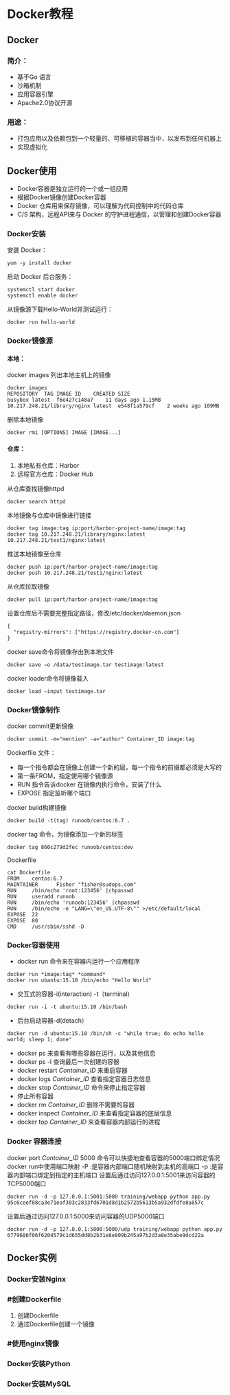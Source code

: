 # Docker教程
## Docker
### 简介：
 - 基于Go 语言
 - 沙箱机制
 - 应用容器引擎
 - Apache2.0协议开源
### 用途：
 - 打包应用以及依赖包到一个轻量的、可移植的容器当中，以发布到任何机器上
 - 实现虚拟化
## Docker使用
 - Docker容器是独立运行的一个或一组应用
 - 根据Docker镜像创建Docker容器
 - Docker 仓库用来保存镜像，可以理解为代码控制中的代码仓库
 - C/S 架构，远程API来与 Docker 的守护进程通信，以管理和创建Docker容器
### Docker安装

安装 Docker：
```
yum -y install docker
```
启动 Docker 后台服务：
```
systemctl start docker
systemctl enable docker
```
从镜像源下载Hello-World并测试运行：
```
docker run hello-world
```
### Docker镜像源
#### 本地：

docker images 列出本地主机上的镜像
```
docker images 
REPOSITORY  TAG IMAGE ID    CREATED SIZE
busybox latest  f6e427c148a7    11 days ago 1.15MB
10.217.248.21/library/nginx latest  e548f1a579cf    2 weeks ago 109MB
```
删除本地镜像
```
docker rmi [OPTIONS] IMAGE [IMAGE...] 
```
#### 仓库：
1. 本地私有仓库：Harbor
2. 远程官方仓库：Docker Hub

从仓库查找镜像httpd
```
docker search httpd
```
本地镜像与仓库中镜像进行链接
```
docker tag image:tag ip:port/harbor-project-name/image:tag
docker tag 10.217.248.21/library/nginx:latest 10.217.248.21/test1/nginx:latest
```
推送本地镜像至仓库
```
docker push ip:port/harbor-project-name/image:tag
docker push 10.217.248.21/test1/nginx:latest
```
从仓库拉取镜像
```
docker pull ip:port/harbor-project-name/image:tag
```
设置仓库后不需要完整指定路径，修改/etc/docker/daemon.json
```
{
  "registry-mirrors": ["https://registry.docker-cn.com"]
}
```
docker save命令将镜像存出到本地文件
```
docker save –o /data/testimage.tar testimage:latest
```
docker loader命令将镜像载入
```
docker load —input testimage.tar
```
### Docker镜像制作

docker commit更新镜像
```
docker commit -m="mention" -a="author" Container_ID image:tag
```
Dockerfile 文件：
 - 每一个指令都会在镜像上创建一个新的层，每一个指令的前缀都必须是大写的
 - 第一条FROM，指定使用哪个镜像源
 - RUN 指令告诉docker 在镜像内执行命令，安装了什么
 - EXPOSE 指定监听哪个端口

docker build构建镜像
```
docker build -t(tag) runoob/centos:6.7 .
```
docker tag 命令，为镜像添加一个新的标签
```
docker tag 860c279d2fec runoob/centos:dev
```
Dockerfile
```
cat Dockerfile
FROM    centos:6.7
MAINTAINER      Fisher "fisher@sudops.com"
RUN     /bin/echo 'root:123456' |chpasswd
RUN     useradd runoob
RUN     /bin/echo 'runoob:123456' |chpasswd
RUN     /bin/echo -e "LANG=\"en_US.UTF-8\"" >/etc/default/local
EXPOSE  22
EXPOSE  80
CMD     /usr/sbin/sshd -D
```
### Docker容器使用
 - docker run 命令来在容器内运行一个应用程序
```
docker run *image:tag* *command*
docker run ubantu:15.10 /bin/echo "Hello World"
```
 - 交互式的容器-i(interaction) -t（terminal)
```
docker run -i -t ubuntu:15.10 /bin/bash
```
 - 后台启动容器-d(detach）
```
docker run -d ubuntu:15.10 /bin/sh -c "while true; do echo hello world; sleep 1; done"
```
 - docker ps 来查看有哪些容器在运行，以及其他信息
 - docker ps -l 查询最后一次创建的容器
 - docker restart *Container_ID* 来重启容器
 - docker logs *Container_ID* 查看指定容器日志信息
 - docker stop *Container_ID* 命令来停止指定容器
 - 停止所有容器
 - docker rm *Container_ID* 删除不需要的容器
 - docker inspect *Container_ID* 来查看指定容器的底层信息
 - docker top *Container_ID* 来查看容器内部运行的进程
### Docker 容器连接
docker port *Container_ID* 5000 命令可以快捷地查看容器的5000端口绑定情况
docker run中使用端口映射
	-P :是容器内部端口随机映射到主机的高端口
	-p :是容器内部端口绑定到指定的主机端口
设置后通过访问127.0.0.1:5001来访问容器的TCP5000端口
```
docker run -d -p 127.0.0.1:5001:5000 training/webapp python app.py
95c6ceef88ca3e71eaf303c2833fd6701d8d1b2572b5613b5a932dfdfe8a857c
```
设置后通过访问127.0.0.1:5000来访问容器的UDP5000端口
```
docker run -d -p 127.0.0.1:5000:5000/udp training/webapp python app.py
6779686f06f6204579c1d655dd8b2b31e8e809b245a97b2d3a8e35abe9dcd22a
```

## Docker实例
### Docker安装Nginx
### #创建Dockerfile

 1. 创建Dockerfile
 2. 通过Dockerfile创建一个镜像

### #使用nginx镜像
### Docker安装Python
### Docker安装MySQL
